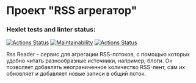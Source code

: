 # Проект "RSS агрегатор"

### Hexlet tests and linter status:
[![Actions Status](https://github.com/elvolt/frontend-project-lvl3/workflows/hexlet-check/badge.svg)](https://github.com/elvolt/frontend-project-lvl3/actions)
[![Maintainability](https://api.codeclimate.com/v1/badges/5accdf3f377129429bd7/maintainability)](https://codeclimate.com/github/elvolt/frontend-project-lvl3/maintainability)
[![Actions Status](https://github.com/elvolt/frontend-project-lvl3/workflows/Node%20CI/badge.svg)](https://github.com/elvolt/frontend-project-lvl3/actions)

Rss Reader – сервис для агрегации RSS-потоков, с помощью которых удобно читать разнообразные источники, например, блоги. Он позволяет добавлять неограниченное количество RSS-лент, сам их обновляет и добавляет новые записи в общий поток.